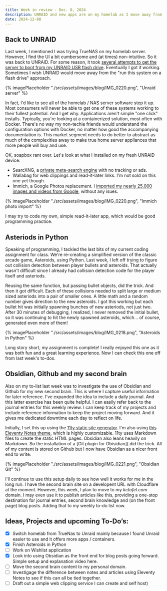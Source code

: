 ```yaml
---
title: Week in review - Dec. 8, 2024
description: UNRAID and new apps are on my homelab as I move away from "big tech". I also finished coding Asteroids in Python and have new project ideas.
date: 2024-12-08
---
```


## Back to UNRAID

Last week, I mentioned I was trying TrueNAS on my homelab server. However, I find the UI a bit cumbersome and (at times) non-intuitive. So it was back to UNRAID. For some reason, it took [several attempts to get the server to boot from my UNRAID USB flash drive](https://secondbrain-5us.pages.dev/n/journal/2024/december/12-01-2024/). Eventually I got it working. Sometimes I wish UNRAID would move away from the "run this system on a flash drive" approach.

{% imagePlaceholder "./src/assets/images/blog/IMG_0220.png", "Unraid server" %}

In fact, I'd like to see all of the homelab / NAS server software step it up. Most consumers will never be able to get one of these systems working to their fullest potential. And I get why. Applications aren't simple "one click" installs. Typically, you're looking at a containerized solution, most often with Docker. There's no way my non-techie friends would understand the configuration options with Docker, no matter how good the accompanying documentation is. This market segment needs to do better to abstract as much of the complexities away to make true home server appliances that more people will buy and use.

OK, soapbox rant over. Let's look at what I installed on my fresh UNRAID device:

- SearcXNG, a [private meta-search engine](https://secondbrain-5us.pages.dev/n/software/private-search-engine-with-searxng/) with no tracking or ads.
- Wallabag for web clippings and read-it-later links. I'm not sold on this one yet though.
- Immich, a Google Photos replacement. I [imported my nearly 25,000 images and videos from Google](https://secondbrain-5us.pages.dev/n/journal/2024/december/12-04-2024/), without any isues.

{% imagePlaceholder "./src/assets/images/blog/IMG_0220.png", "Immich photo import" %}

I may try to code my own, simple read-it-later app, which would be good programming practice.

## Asteriods in Python

Speaking of programming, I tackled the last bits of my current coding assignment for class. We're re-creating a simplified version of the classic arcade game, Asteroids, using Python. Last week, I left off trying to figure out collision detection between player bullets and asteroids. That actually wasn't difficult since I already had collision detection code for the player itself and asteriods.

Reusing the same function, but passing bullet objects, did the trick. And then it got difficult. Each of these collisions needed to split large or medium sized asteriods into a pair of smaller ones. A little math and a random number gives direction to the new asteroids. I got this working but each bullet hit was initially spawning bunches of new asteriods, not just two. After 30 minutes of debugging, I realized, I never removed the initial bullet, so it was continuing to hit the newly spawned asteroids, which... of course, generated even more of them!

{% imagePlaceholder "./src/assets/images/blog/IMG_0218.png", "Asteroids in Python" %}

Long story short, my assignment is complete! I really enjoyed this one as it was both fun and a great learning experience. Now I can check this one off from last week's to-dos.

## Obsidian, Github and my second brain

Also on my to-list last week was to investigate the use of Obsidian and Github for my new second brain. This is where I capture useful information for later reference. I've expanded the idea to include a daily journal. And this latter exercise has been quite helpful. I can easily refer back to the journal entries for this weekly review. I can keep track of my projects and include reference information to keep the project moving forward. And it gives me dedicated downtime each day to reflect on life.

Initially, I set this up using the [11ty static site generator](https://www.11ty.dev). I'm also using [this Eleventy Notes theme](https://eleventy-notes.sandroroth.com), which is highly customizable. 11ty uses Markdown files to create the static HTML pages. Obsidian also leans heavily on Markdown. So the installation of a [Git plugin for Obisidian]( did the trick. All of my content is stored on Github but I now have Obsidian as a nicer front end to write.

{% imagePlaceholder "./src/assets/images/blog/IMG_0221.png", "Obsidian Git" %}

I'll continue to use this setup daily to see how well it works for me in the long run. I have the second brain site on a developent URL with Cloudflare at the moment. However, this week, I plan to move to my _kctofel.com_ domain. I may even use it to publish articles like this, providing a one-stop destination for journal entries, second brain knowledge and (on the front page) blog posts. Adding that to my weekly to-do list now.

## Ideas, Projects and upcoming To-Do’s:
- [X] Switch homelab from TrueNas to Unraid mainly because I found Unraid easier to use and it offers more apps / containers.
- [X] Finish Asteroids in Python
- [ ] Work on Wishlist application
- [X] Look into using Obsidian as the front end for blog posts going forward. Simple setup and explanation video here.
- [ ] Move the second brain content to my personal domain.
- [ ] Investigage the difference between notes and articles using Eleventy Notes to see if this can all be tied together.
- [ ] Draft out a simple web clipping service I can create and self host)
